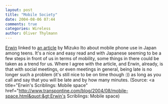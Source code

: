 ```yaml
---
layout: post
title: "Mobile Society"
date: 2004-08-06 07:44
comments: true
categories: Wireless
author: Oliver Thylmann
---
```



[Erwin](http://www.transpontine.com/) linked to [an article](http://www.receiver.vodafone.com/08/articles/index07.html) by Mizuko Ito about mobile phone use in Japan among teens. It's a nice and easy read and with Japanese seeming to be a few steps in front of us in terms of mobility, some things in there could be taken as a trend for us. Where I agree with the article, and Erwin, already, is that with social meetings, or even meetings in general, being late is no longer such a problem (it's still nice to be on time though :)) as long as you call and say that you will be late and by how many minutes. (Source: &lt;a title=&quot;Erwin's Scriblings: Mobile space&quot; href=&quot;http://www.transpontine.com/blog/2004/08/mobile-space.html&quot;&gt;Erwin's Scriblings: Mobile space)


